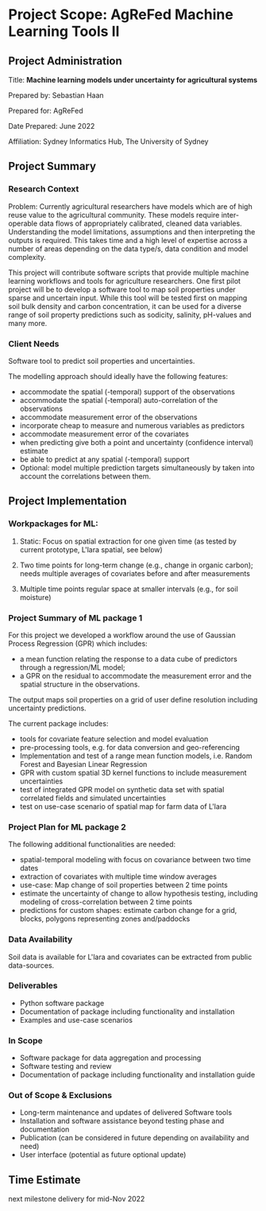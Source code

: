 # Project Scope: AgReFed Machine Learning Tools II

## Project Administration

Title: **Machine learning models under uncertainty for agricultural systems**

Prepared by: Sebastian Haan

Prepared for: AgReFed

Date Prepared: June 2022

Affiliation: Sydney Informatics Hub, The University of Sydney



## Project Summary

### Research Context

Problem: Currently agricultural researchers have models which are of high reuse value to the agricultural community. These models require inter-operable data flows of appropriately calibrated, cleaned data variables. Understanding the model limitations, assumptions and then interpreting the outputs is required. This takes time and a high level of expertise across a number of areas depending on the data type/s, data condition and model complexity.


This project will contribute software scripts that provide multiple machine learning workflows and tools for agriculture researchers. One first pilot project will be to develop a software tool to map soil properties under sparse and uncertain input. While this tool will be tested first on mapping soil bulk density and carbon concentration, it can be used for a diverse range of soil property predictions such as sodicity, salinity, pH-values and many more.

### Client Needs

Software tool to predict soil properties and uncertainties.

The modelling approach should ideally have the following features: 

- accommodate the spatial (-temporal) support of the observations
- accommodate the spatial (-temporal) auto-correlation of the observations
- accommodate measurement error of the observations
- incorporate cheap to measure and numerous variables as predictors
- accommodate measurement error of the covariates
- when predicting give both a point and uncertainty (confidence interval) estimate 
- be able to predict at any spatial (-temporal) support
- Optional: model multiple prediction targets simultaneously by taken into account the correlations between them.


## Project Implementation


### Workpackages for ML:

1) Static: Focus on spatial extraction for one given time (as tested by current prototype, L'lara spatial, see below)

2) Two time points for long-term change (e.g., change in organic carbon); needs multiple averages of covariates before and after measurements

3) Multiple time points regular space at smaller intervals (e.g., for soil moisture)


### Project Summary of ML package 1

For this project we developed a workflow around the use of Gaussian Process Regression (GPR) which includes:
- a mean function relating the response to a data cube of predictors through a regression/ML model;
- a GPR on the residual to accommodate the measurement error and the spatial structure in the observations.

The output maps soil properties on a grid of user define resolution including uncertainty predictions.

The current package includes:

- tools for covariate feature selection and model evaluation
- pre-processing tools, e.g. for data conversion and geo-referencing
- Implementation and test of a range mean function models, i.e. Random Forest and Bayesian Linear Regression
- GPR with custom spatial 3D kernel functions to include measurement uncertainties 
- test of integrated GPR model on synthetic data set with spatial correlated fields and simulated uncertainties
- test on use-case scenario of spatial map for farm data of L'lara


### Project Plan for ML package 2

The following additional functionalities are needed:

- spatial-temporal modeling with focus on covariance between two time dates
- extraction of covariates with multiple time window averages
- use-case: Map change of soil properties between 2 time points
- estimate the uncertainty of change to allow hypothesis testing, including modeling of cross-correlation between 2 time points
- predictions for custom shapes: estimate carbon change for a grid, blocks, polygons representing zones and/paddocks


### Data Availability
Soil data is available for L'lara and covariates can be extracted from public data-sources.


### Deliverables
- Python software package
- Documentation of package including functionality and installation
- Examples and use-case scenarios


### In Scope
- Software package for data aggregation and processing
- Software testing and review
- Documentation of package including functionality and installation guide


### Out of Scope & Exclusions
- Long-term maintenance and updates of delivered Software tools
- Installation and software assistance beyond testing phase and documentation
- Publication (can be considered in future depending on availability and need)
- User interface (potential as future optional update)


## Time Estimate

next milestone delivery for mid-Nov 2022